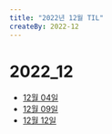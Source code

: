 ```yaml
---
title: "2022년 12월 TIL"
createBy: 2022-12
---
```


# 2022_12
 - [12월 04일](/sdhs/2212/221204.md)
 - [12월 09일](/sdhs/2212/221209.md)
 - [12월 12일](/sdhs/2212/221212.md)